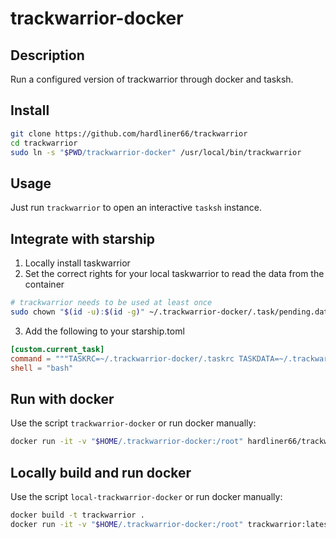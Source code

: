 # trackwarrior-docker

## Description
Run a configured version of trackwarrior through docker and tasksh.

## Install
```sh
git clone https://github.com/hardliner66/trackwarrior
cd trackwarrior
sudo ln -s "$PWD/trackwarrior-docker" /usr/local/bin/trackwarrior
```

## Usage
Just run `trackwarrior` to open an interactive `tasksh` instance.

## Integrate with starship
1) Locally install taskwarrior
2) Set the correct rights for your local taskwarrior to read the data from the container
```sh
# trackwarrior needs to be used at least once
sudo chown "$(id -u):$(id -g)" ~/.trackwarrior-docker/.task/pending.data
```

3) Add the following to your starship.toml

```toml
[custom.current_task]
command = """TASKRC=~/.trackwarrior-docker/.taskrc TASKDATA=~/.trackwarrior-docker/.task unbuffer task starship-project | head -5 | tail -1 | sed "s/No matches./[No active task]/" | xargs"""
shell = "bash"
```

## Run with docker
Use the script `trackwarrior-docker` or run docker manually:
```sh
docker run -it -v "$HOME/.trackwarrior-docker:/root" hardliner66/trackwarrior:latest
```

## Locally build and run docker
Use the script `local-trackwarrior-docker` or run docker manually:
```sh
docker build -t trackwarrior .
docker run -it -v "$HOME/.trackwarrior-docker:/root" trackwarrior:latest
```
